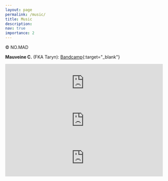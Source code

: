 ```yaml
---
layout: page
permalink: /music/
title: Music
description: 
nav: true
importance: 2
---
```


<div class="row">
    <div class="col-sm mt-3 mt-md-0">
        <img class="img-fluid rounded z-depth-1" src="{{ '/assets/img/music.jpeg' | relative_url }}" alt="" title="Live with My Sister Maura"/>
    </div>
</div>
<div class="caption">
     © NO.MAD 
</div>

**Mauveine C.** (FKA Taryn): [Bandcamp](https://tarynn.bandcamp.com/){:target="\_blank"}

<iframe style="border: 0; width: 100%; height: 120px;" src="https://bandcamp.com/EmbeddedPlayer/album=2959587620/size=large/bgcol=ffffff/linkcol=0687f5/tracklist=false/artwork=small/transparent=true/" seamless><a href="https://tarynn.bandcamp.com/album/womb-ether">Womb, Ether by Taryn</a></iframe>

<iframe style="border: 0; width: 100%; height: 120px;" src="https://bandcamp.com/EmbeddedPlayer/track=1272861653/size=large/bgcol=ffffff/linkcol=0687f5/tracklist=false/artwork=small/transparent=true/" seamless><a href="https://tarynn.bandcamp.com/track/blithewood">Blithewood by Taryn</a></iframe>

<iframe style="border: 0; width: 100%; height: 120px;" src="https://bandcamp.com/EmbeddedPlayer/track=3733769758/size=large/bgcol=ffffff/linkcol=0687f5/tracklist=false/artwork=small/transparent=true/" seamless><a href="https://tarynn.bandcamp.com/track/first-light">First Light by Taryn</a></iframe>

